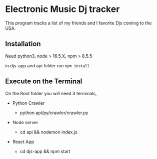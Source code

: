 # Electronic Music Dj tracker

This program tracks a list of my friends and I favorite Djs coming to the USA. 

## Installation

Need python3, node > 16.5.X, npm > 8.5.5

in djs-app and api folder  run `npm install`

## Execute on the Terminal

On the Root folder you will need 3 terminals,

* Python Crawler
	- python api/py/crawler/crawler.py

* Node server
	- cd api && nodemon index.js

* React App
	- cd djs-app && npm start

